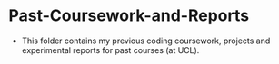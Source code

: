 # Past-Coursework-and-Reports
- This folder contains my previous coding coursework, projects and experimental reports for past courses (at UCL).

